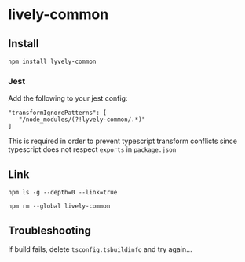 # lively-common

## Install

```
npm install lyvely-common
```

### Jest

Add the following to your jest config:

```
"transformIgnorePatterns": [
   "/node_modules/(?!lyvely-common/.*)"
]
```

This is required in order to prevent typescript transform conflicts since typescript does not respect `exports` in
`package.json`

## Link

`npm ls -g --depth=0 --link=true`

`npm rm --global lively-common`

## Troubleshooting

If build fails, delete `tsconfig.tsbuildinfo` and try again...